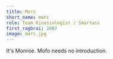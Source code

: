 ```yaml
---
title: Marc
short_name: marc
role: Team Kinesiologist / Smartass
first_ragbrai: 2007
image: marc.jpg
---
```

It's Monroe. Mofo needs no introduction.
